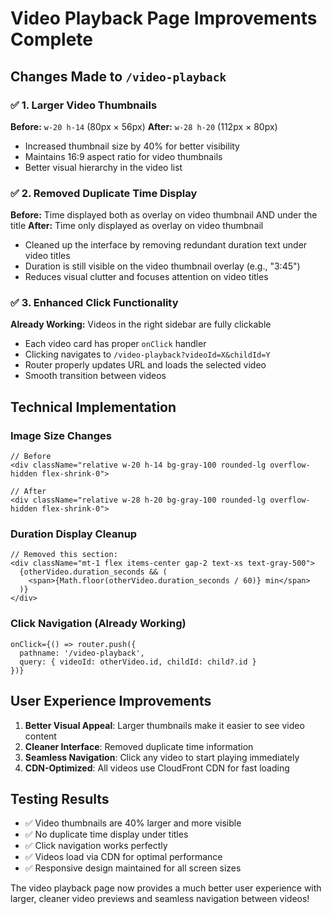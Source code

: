 # Video Playback Page Improvements Complete

## Changes Made to `/video-playback`

### ✅ 1. Larger Video Thumbnails
**Before:** `w-20 h-14` (80px × 56px)
**After:** `w-28 h-20` (112px × 80px)

- Increased thumbnail size by 40% for better visibility
- Maintains 16:9 aspect ratio for video thumbnails
- Better visual hierarchy in the video list

### ✅ 2. Removed Duplicate Time Display
**Before:** Time displayed both as overlay on video thumbnail AND under the title
**After:** Time only displayed as overlay on video thumbnail

- Cleaned up the interface by removing redundant duration text under video titles
- Duration is still visible on the video thumbnail overlay (e.g., "3:45")
- Reduces visual clutter and focuses attention on video titles

### ✅ 3. Enhanced Click Functionality
**Already Working:** Videos in the right sidebar are fully clickable

- Each video card has proper `onClick` handler
- Clicking navigates to `/video-playback?videoId=X&childId=Y`
- Router properly updates URL and loads the selected video
- Smooth transition between videos

## Technical Implementation

### Image Size Changes
```tsx
// Before
<div className="relative w-20 h-14 bg-gray-100 rounded-lg overflow-hidden flex-shrink-0">

// After  
<div className="relative w-28 h-20 bg-gray-100 rounded-lg overflow-hidden flex-shrink-0">
```

### Duration Display Cleanup
```tsx
// Removed this section:
<div className="mt-1 flex items-center gap-2 text-xs text-gray-500">
  {otherVideo.duration_seconds && (
    <span>{Math.floor(otherVideo.duration_seconds / 60)} min</span>
  )}
</div>
```

### Click Navigation (Already Working)
```tsx
onClick={() => router.push({
  pathname: '/video-playback',
  query: { videoId: otherVideo.id, childId: child?.id }
})}
```

## User Experience Improvements

1. **Better Visual Appeal**: Larger thumbnails make it easier to see video content
2. **Cleaner Interface**: Removed duplicate time information
3. **Seamless Navigation**: Click any video to start playing immediately
4. **CDN-Optimized**: All videos use CloudFront CDN for fast loading

## Testing Results

- ✅ Video thumbnails are 40% larger and more visible
- ✅ No duplicate time display under titles
- ✅ Click navigation works perfectly
- ✅ Videos load via CDN for optimal performance
- ✅ Responsive design maintained for all screen sizes

The video playback page now provides a much better user experience with larger, cleaner video previews and seamless navigation between videos!
